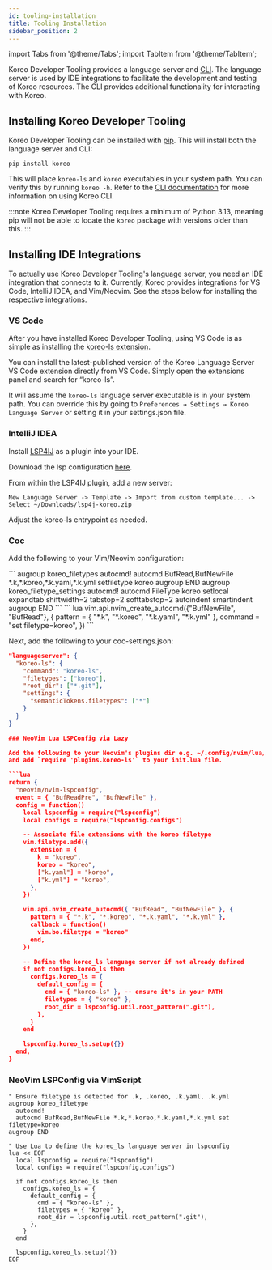 ```yaml
---
id: tooling-installation
title: Tooling Installation
sidebar_position: 2
---
```


import Tabs from '@theme/Tabs';
import TabItem from '@theme/TabItem';

Koreo Developer Tooling provides a language server and [CLI](../koreo-cli.md).
The language server is used by IDE integrations to facilitate the development
and testing of Koreo resources. The CLI provides additional functionality for
interacting with Koreo.

## Installing Koreo Developer Tooling

Koreo Developer Tooling can be installed with [pip](https://pypi.org/project/pip/).
This will install both the language server and CLI:

```
pip install koreo
```

This will place `koreo-ls` and `koreo` executables in your system path. You can
verify this by running `koreo -h`. Refer to the [CLI documentation](../koreo-cli.md)
for more information on using Koreo CLI.

:::note
Koreo Developer Tooling requires a minimum of Python 3.13, meaning pip will not
be able to locate the `koreo` package with versions older than this.
:::

## Installing IDE Integrations

To actually use Koreo Developer Tooling's language server, you need an IDE
integration that connects to it. Currently, Koreo provides integrations for VS
Code, IntelliJ IDEA, and Vim/Neovim. See the steps below for installing the
respective integrations.

### VS Code

After you have installed Koreo Developer Tooling, using VS Code is as simple as
installing the [koreo-ls extension](https://marketplace.visualstudio.com/items?itemName=RealKineticLLC.koreo-ls).

You can install the latest-published version of the Koreo Language Server VS
Code extension directly from VS Code. Simply open the extensions panel and
search for “koreo-ls”.

It will assume the `koreo-ls` language server executable is in your system path. You can
override this by going to `Preferences → Settings → Koreo Language Server` or
setting it in your settings.json file.


### IntelliJ IDEA

Install [LSP4IJ](https://plugins.jetbrains.com/plugin/23257-lsp4ij) as a plugin
into your IDE. 

Download the lsp configuration [here](/downloads/lsp4j-koreo.zip).

From within the LSP4IJ plugin, add a new server: 

`New Language Server -> Template -> Import from custom template... -> Select ~/Downloads/lsp4j-koreo.zip`

Adjust the koreo-ls entrypoint as needed.

### Coc

Add the following to your Vim/Neovim configuration:

<Tabs>
  <TabItem value="vimscript" label="Vimscript" default>
```
augroup koreo_filetypes
  autocmd!
  autocmd BufRead,BufNewFile *.k,*.koreo,*.k.yaml,*.k.yml setfiletype koreo
augroup END
augroup koreo_filetype_settings
  autocmd!
  autocmd FileType koreo setlocal expandtab shiftwidth=2 tabstop=2 softtabstop=2 autoindent smartindent
augroup END
```
  </TabItem>
  <TabItem value="lua" label="Lua">
``` lua
vim.api.nvim_create_autocmd({"BufNewFile", "BufRead"}, {
  pattern = { "*.k", "*.koreo", "*.k.yaml", "*.k.yml" },
  command = "set filetype=koreo",
})
```
  </TabItem>
</Tabs>

Next, add the following to your coc-settings.json:

```json
"languageserver": {
  "koreo-ls": {
    "command": "koreo-ls",
    "filetypes": ["koreo"],
    "root_dir": ["*.git"],
    "settings": {
      "semanticTokens.filetypes": ["*"]
    }
  }
}

### NeoVim Lua LSPConfig via Lazy

Add the following to your Neovim's plugins dir e.g. ~/.config/nvim/lua/plugins/koreo-ls.lua
and add `require 'plugins.koreo-ls'` to your init.lua file.

```lua
return {
  "neovim/nvim-lspconfig",
  event = { "BufReadPre", "BufNewFile" },
  config = function()
    local lspconfig = require("lspconfig")
    local configs = require("lspconfig.configs")

    -- Associate file extensions with the koreo filetype
    vim.filetype.add({
      extension = {
        k = "koreo",
        koreo = "koreo",
        ["k.yaml"] = "koreo",
        ["k.yml"] = "koreo",
      },
    })

    vim.api.nvim_create_autocmd({ "BufRead", "BufNewFile" }, {
      pattern = { "*.k", "*.koreo", "*.k.yaml", "*.k.yml" },
      callback = function()
        vim.bo.filetype = "koreo"
      end,
    })

    -- Define the koreo_ls language server if not already defined
    if not configs.koreo_ls then
      configs.koreo_ls = {
        default_config = {
          cmd = { "koreo-ls" }, -- ensure it's in your PATH
          filetypes = { "koreo" },
          root_dir = lspconfig.util.root_pattern(".git"),
        },
      }
    end

    lspconfig.koreo_ls.setup({})
  end,
}
```

### NeoVim LSPConfig via VimScript

``` vim
" Ensure filetype is detected for .k, .koreo, .k.yaml, .k.yml
augroup koreo_filetype
  autocmd!
  autocmd BufRead,BufNewFile *.k,*.koreo,*.k.yaml,*.k.yml set filetype=koreo
augroup END

" Use Lua to define the koreo_ls language server in lspconfig
lua << EOF
  local lspconfig = require("lspconfig")
  local configs = require("lspconfig.configs")

  if not configs.koreo_ls then
    configs.koreo_ls = {
      default_config = {
        cmd = { "koreo-ls" },
        filetypes = { "koreo" },
        root_dir = lspconfig.util.root_pattern(".git"),
      },
    }
  end

  lspconfig.koreo_ls.setup({})
EOF
```
